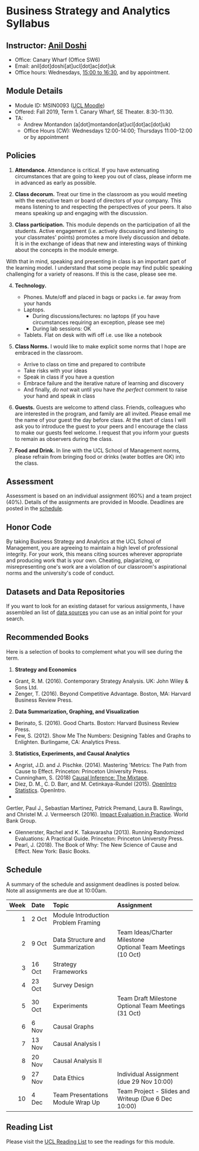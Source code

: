 # Business Strategy and Analytics Syllabus

## Instructor: [Anil Doshi](http://www.anilrdoshi.com)
  - Office: Canary Wharf (Office SW6)
  - Email: anil[dot]doshi[at]ucl[dot]ac[dot]uk
  - Office hours: Wednesdays, [15:00 to 16:30](https://calendly.com/anildoshi/office_hours), and by appointment.

## Module Details
  - Module ID: MSIN0093 ([UCL Moodle](https://moodle-1819.ucl.ac.uk/course/view.php?id=5952))
  - Offered: Fall 2019, Term 1. Canary Wharf, SE Theater. 8:30-11:30.
  - TA:
    + Andrew Montandon (a[dot]montandon[at]ucl[dot]ac[dot]uk)
    + Office Hours (CW): Wednesdays 12:00-14:00; Thursdays 11:00-12:00 or by appointment

## Policies
  1. **Attendance.** Attendance is critical. If you have extenuating circumstances that are going to keep you out of class, please inform me in advanced as early as possible.
  
  2. **Class decorum.** Treat our time in the classroom as you would meeting with the executive team or board of directors of your company. This means listening to and respecting the perspectives of your peers. It also means speaking up and engaging with the discussion.

  3. **Class participation.** This module depends on the participation of all the students. Active engagement (i.e. actively discussing and listening to your classmates' points) promotes a more lively discussion and debate. It is in the exchange of ideas that new and interesting ways of thinking about the concepts in the module emerge.

  With that in mind, speaking and presenting in class is an important part of the learning model. I understand that some people may find public speaking challenging for a variety of reasons. If this is the case, please see me.

  4. **Technology.**
      - Phones. Mute/off and placed in bags or packs i.e. far away from your hands
      - Laptops.
        + During discussions/lectures: no laptops (if you have circumstances requiring an exception, please see me)
        + During lab sessions: OK
      - Tablets. Flat on desk with wifi off i.e. use like a notebook

  5. **Class Norms.** I would like to make explicit some norms that I hope are embraced in the classroom.
      - Arrive to class on time and prepared to contribute
      - Take risks with your ideas
      - Speak in class if you have a question
      - Embrace failure and the iterative nature of learning and discovery
      - And finally, *do not* wait until you have *the perfect* comment to raise your hand and speak in class

  6. **Guests.** Guests are welcome to attend class. Friends, colleagues who are interested in the program, and family are all invited. Please email me the name of your guest the day before class. At the start of class I will ask you to introduce the guest to your peers and I encourage the class to make our guests feel welcome. I request that you inform your guests to remain as observers during the class.

  7. **Food and Drink.** In line with the UCL School of Management norms, please refrain from bringing food or drinks (water bottles are OK) into the class.
  
## Assessment
Assessment is based on an individual assignment (60%) and a team project (40%). Details of the assignments are provided in Moodle. Deadlines are posted in the [schedule](#schedule).

## Honor Code
By taking Business Strategy and Analytics at the UCL School of Management, you are agreeing to maintain a high level of professional integrity. For your work, this means citing sources wherever appropriate and producing work that is your own. Cheating, plagiarizing, or misrepresenting one's work are a violation of our classroom's aspirational norms and the university's code of conduct.

## Datasets and Data Repositories
If you want to look for an existing dataset for various assignments, I have assembled an list of [data sources](https://github.com/bus-strat-analytics/data-sources) you can use as an initial point for your search.

## Recommended Books
Here is a selection of books to complement what you will see during the term.

1. **Strategy and Economics**
  - Grant, R. M. (2016). Contemporary Strategy Analysis. UK: John Wiley & Sons Ltd.
  - Zenger, T. (2016). Beyond Competitive Advantage. Boston, MA: Harvard Business Review Press.

2. **Data Summarization, Graphing, and Visualization**
  - Berinato, S. (2016). Good Charts. Boston: Harvard Business Review Press.
  - Few, S. (2012). Show Me The Numbers: Designing Tables and Graphs to Enlighten. Burlingame, CA: Analytics Press.

3. **Statistics, Experiments, and Causal Analytics**
  - Angrist, J.D. and J. Pischke. (2014). Mastering 'Metrics: The Path from Cause to Effect. Princeton: Princeton University Press.
  - Cunningham, S. (2018) [Causal Inference: The Mixtape](http://scunning.com/cunningham_mixtape.pdf).
  - Diez, D. M., C. D. Barr, and M. Cetinkaya-Rundel (2015). [OpenIntro Statistics](https://www.openintro.org/stat/textbook.php). OpenIntro.
  -
Gertler, Paul J., Sebastian Martinez, Patrick Premand, Laura B. Rawlings, and Christel M. J. Vermeersch (2016). [Impact Evaluation in Practice](https://www.worldbank.org/en/programs/sief-trust-fund/publication/impact-evaluation-in-practice). World Bank Group.
  - Glennerster, Rachel and K. Takavarasha (2013). Running Randomized Evaluations: A Practical Guide. Princeton: Princeton University Press.
  - Pearl, J. (2018). The Book of Why: The New Science of Cause and Effect. New York: Basic Books.

## Schedule
A summary of the schedule and assignment deadlines is posted below. Note all assignments are due at 10:00am.

| Week | Date   | Topic                                  | Assignment                                                      |
| ---: | :---   | :----                                  | :----------                                                     |
| 1    | 2 Oct  | Module Introduction<br>Problem Framing |                                                                 |
| 2    | 9 Oct  | Data Structure and Summarization       | Team Ideas/Charter Milestone<br>Optional Team Meetings (10 Oct) |
| 3    | 16 Oct | Strategy Frameworks                    |                                                                 |
| 4    | 23 Oct | Survey Design                         |                                                                 |
| 5    | 30 Oct | Experiments                            | Team Draft Milestone <br>Optional Team Meetings (31 Oct)        |
| 6    | 6 Nov  | Causal Graphs                          |                                                                 |
| 7    | 13 Nov | Causal Analysis I                      |                                                                 |
| 8    | 20 Nov | Causal Analysis II                     |                                                                 |
| 9    | 27 Nov | Data Ethics                            | Individual Assignment (due 29 Nov 10:00)                        |
| 10   | 4 Dec  | Team Presentations<br>Module Wrap Up   | Team Project - Slides and Writeup (Due 6 Dec 10:00)             |


## Reading List
Please visit the [UCL Reading List](https://rl.talis.com/3/ucl/lists/648139E3-9776-DFC9-7FB9-21FA6B11DB7E.html?lang=en-US&login=1) to see the readings for this module.